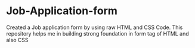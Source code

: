 # Job-Application-form
Created a Job application form by using raw HTML and CSS Code. This repository helps me in building strong foundation in form tag of HTML and also CSS

